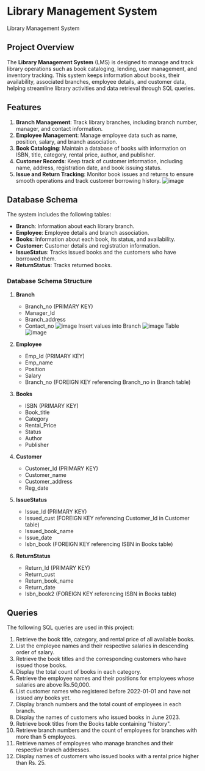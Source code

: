# Library Management System
Library Management System

## Project Overview
The **Library Management System** (LMS) is designed to manage and track library operations such as book cataloging, lending, user management, and inventory tracking. This system keeps information about books, their availability, associated branches, employee details, and customer data, helping streamline library activities and data retrieval through SQL queries.


## Features
1. **Branch Management**: Track library branches, including branch number, manager, and contact information.
2. **Employee Management**: Manage employee data such as name, position, salary, and branch association.
3. **Book Cataloging**: Maintain a database of books with information on ISBN, title, category, rental price, author, and publisher.
4. **Customer Records**: Keep track of customer information, including name, address, registration date, and book issuing status.
5. **Issue and Return Tracking**: Monitor book issues and returns to ensure smooth operations and track customer borrowing history.
![image](https://github.com/user-attachments/assets/4ef943bc-8c0b-4696-b31a-7af6584cb006)

## Database Schema
The system includes the following tables:
- **Branch**: Information about each library branch.
- **Employee**: Employee details and branch association.
- **Books**: Information about each book, its status, and availability.
- **Customer**: Customer details and registration information.
- **IssueStatus**: Tracks issued books and the customers who have borrowed them.
- **ReturnStatus**: Tracks returned books.
 

### Database Schema Structure
1. **Branch**
   - Branch_no (PRIMARY KEY)
   - Manager_Id
   - Branch_address
   - Contact_no
     ![image](https://github.com/user-attachments/assets/d9cc52de-e7bd-45da-9a97-b8fc2cb38445)
     Insert values into Branch
     ![image](https://github.com/user-attachments/assets/6a295047-1bac-45bb-bd90-6020655e0d65)
     Table
     ![image](https://github.com/user-attachments/assets/1e52e5c3-61af-45bb-af6e-ab588b5d797b)




2. **Employee**
   - Emp_Id (PRIMARY KEY)
   - Emp_name
   - Position
   - Salary
   - Branch_no (FOREIGN KEY referencing Branch_no in Branch table)

3. **Books**
   - ISBN (PRIMARY KEY)
   - Book_title
   - Category
   - Rental_Price
   - Status
   - Author
   - Publisher

4. **Customer**
   - Customer_Id (PRIMARY KEY)
   - Customer_name
   - Customer_address
   - Reg_date

5. **IssueStatus**
   - Issue_Id (PRIMARY KEY)
   - Issued_cust (FOREIGN KEY referencing Customer_Id in Customer table)
   - Issued_book_name
   - Issue_date
   - Isbn_book (FOREIGN KEY referencing ISBN in Books table)

6. **ReturnStatus**
   - Return_Id (PRIMARY KEY)
   - Return_cust
   - Return_book_name
   - Return_date
   - Isbn_book2 (FOREIGN KEY referencing ISBN in Books table)
  
## Queries
The following SQL queries are used in this project:
1. Retrieve the book title, category, and rental price of all available books.
2. List the employee names and their respective salaries in descending order of salary.
3. Retrieve the book titles and the corresponding customers who have issued those books.
4. Display the total count of books in each category.
5. Retrieve the employee names and their positions for employees whose salaries are above Rs.50,000.
6. List customer names who registered before 2022-01-01 and have not issued any books yet.
7. Display branch numbers and the total count of employees in each branch.
8. Display the names of customers who issued books in June 2023.
9. Retrieve book titles from the Books table containing "history".
10. Retrieve branch numbers and the count of employees for branches with more than 5 employees.
11. Retrieve names of employees who manage branches and their respective branch addresses.
12. Display names of customers who issued books with a rental price higher than Rs. 25.




